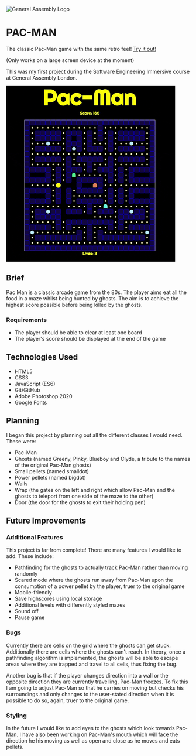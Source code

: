 ![General Assembly Logo](https://cloud.githubusercontent.com/assets/40461/8183776/469f976e-1432-11e5-8199-6ac91363302b.png)

# PAC-MAN


The classic Pac-Man game with the same retro feel!
[Try it out!](https://alibhimani.com/pacman) 

(Only works on a large screen device at the moment)

This was my first project during the Software Engineering Immersive course at General Assembly London.

![Pac-Man gameplay](./readme_imgs/screenshot.gif)

## Brief
Pac Man is a classic arcade game from the 80s. The player aims eat all the food in a maze whilst being hunted by ghosts.
The aim is to achieve the highest score possible before being killed by the ghosts.

### Requirements
- The player should be able to clear at least one board
- The player's score should be displayed at the end of the game

## Technologies Used
- HTML5
- CSS3
- JavaScript (ES6)
- Git/GitHub
- Adobe Photoshop 2020
- Google Fonts

## Planning
I began this project by planning out all the different classes I would need. These were:

- Pac-Man
- Ghosts (named Greeny, Pinky, Blueboy and Clyde, a tribute to the names of the original Pac-Man ghosts)
- Small pellets (named smalldot)
- Power pellets (named bigdot)
- Walls
- Wrap (the gates on the left and right which allow Pac-Man and the ghosts to teleport from one side of the maze to the other)
- Door (the door for the ghosts to exit their holding pen)

## Future Improvements
### Additional Features
This project is far from complete! There are many features I would like to add. These include:

- Pathfinding for the ghosts to actually track Pac-Man rather than moving randomly
- Scared mode where the ghosts run away from Pac-Man upon the consumption of a power pellet by the player, truer to the original game
- Mobile-friendly
- Save highscores using local storage
- Additional levels with differently styled mazes
- Sound off
- Pause game

### Bugs
Currently there are cells on the grid where the ghosts can get stuck. Additionally there are cells where the ghosts can't reach. In theory, once a pathfinding algorithm is implemented, the ghosts will be able to escape areas where they are trapped and travel to all cells, thus fixing the bug. 

Another bug is that if the player changes direction into a wall or the opposite direction they are currently travelling, Pac-Man freezes. To fix this I am going to adjust Pac-Man so that he carries on moving but checks his surroundings and only changes to the user-stated direction when it is possible to do so, again, truer to the original game.

### Styling
In the future I would like to add eyes to the ghosts which look towards Pac-Man. I have also been working on Pac-Man's mouth which will face the direction he his moving as well as open and close as he moves and eats pellets.






